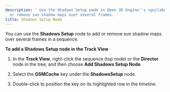 ```yaml
---
description: ' Use the Shadows Setup node in Open 3D Engine''s <guilabel>Track View</guilabel> editor to add
  or remove sun shadow maps over several frames. '
title: Shadows Setup Node
---
```


You can use the **Shadows Setup** node to add or remove sun shadow maps over several frames in a sequence.

**To add a Shadows Setup node in the Track View**

1. In the **Track View**, right-click the sequence (top node) or the **Director** node in the tree, and then choose **Add Shadows Setup Node**.

1. Select the **GSMCache** key under the **ShadowsSetup** node.

1. Double-click to position the key on its highlighted row in the timeline.
